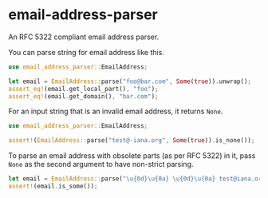 # email-address-parser

An RFC 5322 compliant email address parser.

You can parse string for email address like this.

```rust
use email_address_parser::EmailAddress;

let email = EmailAddress::parse("foo@bar.com", Some(true)).unwrap();
assert_eq!(email.get_local_part(), "foo");
assert_eq!(email.get_domain(), "bar.com");
```

For an input string that is an invalid email address, it returns `None`.

```rust
use email_address_parser::EmailAddress;

assert!(EmailAddress::parse("test@-iana.org", Some(true)).is_none());
```

To parse an email address with obsolete parts (as per RFC 5322) in it, pass `None` as the second argument to have non-strict parsing.

```rust
let email = EmailAddress::parse("\u{0d}\u{0a} \u{0d}\u{0a} test@iana.org", None);
assert!(email.is_some());
```